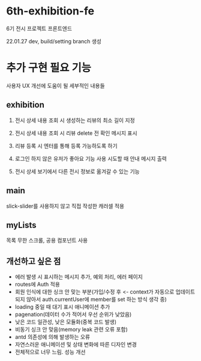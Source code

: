 # 6th-exhibition-fe
6기 전시 프로젝트 프론트엔드

22.01.27 dev, build/setting branch 생성

# 추가 구현 필요 기능

사용자 UX 개선에 도움이 될 세부적인 내용들

## exhibition

1. 전시 상세 내용 조회 시 생성하는 리뷰의 최소 길이 지정

2. 전시 상세 내용 조회 시 리뷰 delete 전 확인 메시지 표시
4. 리뷰 등록 시 엔터를 통해 등록 가능하도록 하기
5. 로그인 하지 않은 유저가 좋아요 기능 사용 시도할 때 안내 메시지 출력
6. 전시 상세 보기에서 다른 전시 정보로 옮겨갈 수 있는 기능

## main

slick-slider를 사용하지 않고 직접 작성한 캐러셀 적용

## myLists

목록 무한 스크롤, 공용 컴포넌트 사용

## 개선하고 싶은 점

- 에러 발생 시 표시하는 메시지 추가, 예외 처리, 에러 페이지
- routes에 Auth 적용
- 회원 인식에 대한 싱크 안 맞는 부분(가입/수정 후 <- context가 자동으로 업데이트 되지 않아서 auth.currentUser에 member를 set 하는 방식 생각 중)
- loading 중일 때 대기 표시 애니메이션 추가
- pagenation(데이터 수가 적어서 우선 순위가 낮았음)
- 낮은 코드 일관성, 낮은 모듈화(중복 코드 발생)
- 비동기 싱크 안 맞음(memory leak 관련 오류 포함)
- antd 의존성에 의해 발생하는 오류
- 자연스러운 애니메이션 및 상태 변화에 따른 디자인 변경
- 전체적으로 너무 느림. 성능 개선